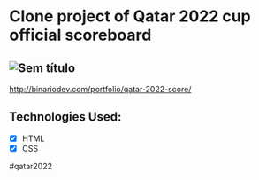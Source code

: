 # Clone project of Qatar 2022 cup official scoreboard

## ![Sem título](https://user-images.githubusercontent.com/62177135/208792741-c301efd6-2cdc-4b11-b86c-9d122afe9693.png)
http://binariodev.com/portfolio/qatar-2022-score/

## Technologies Used: 

- [x] HTML 
- [x] CSS

#qatar2022
